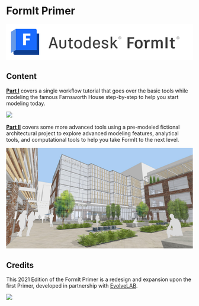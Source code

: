 # FormIt Primer

![](<../.gitbook/assets/formit intro hero image (3).png>)

## Content

[**Part I**](https://windows.help.formit.autodesk.com/building-the-farnsworth-house/part-i) covers a single workflow tutorial that goes over the basic tools while modeling the famous Farnsworth House step-by-step to help you start modeling today.

![](<../.gitbook/assets/farnsworth-house (1).png>)

[**Part II**](https://windows.help.formit.autodesk.com/building-the-farnsworth-house/part-ii) covers some more advanced tools using a pre-modeled fictional architectural project to explore advanced modeling features, analytical tools, and computational tools to help you take FormIt to the next level.

![](<../.gitbook/assets/screen1 (1).jpg>)

## Credits

This 2021 Edition of the FormIt Primer is a redesign and expansion upon the first Primer, developed in partnership with [EvolveLAB](https://www.evolvelab.io).

[![](<../.gitbook/assets/evolvelab\_logo\_\_horizontal (1).png>)](https://www.evolvelab.io)
